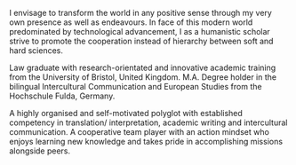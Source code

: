I envisage to transform the world in any positive sense through my very own presence as well as endeavours. 
In face of this modern world predominated by technological advancement, I as a humanistic scholar strive to promote the cooperation instead of hierarchy between soft and hard sciences.

Law graduate with research-orientated and innovative academic training from the University of Bristol, United Kingdom. 
M.A. Degree holder in the bilingual Intercultural Communication and European Studies from the Hochschule Fulda, Germany.

A highly organised and self-motivated polyglot with established competency in translation/ interpretation, academic writing and intercultural communication. 
A cooperative team player with an action mindset who enjoys learning new knowledge and takes pride in accomplishing missions alongside peers.
